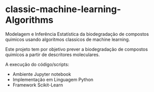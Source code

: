 # classic-machine-learning-Algorithms
 Modelagem e Inferência Estatística da biodegradação de compostos quimicos usando algoritmos classicos de machine learning.

Este projeto tem por objetivo prever a biodegradação de compostos quimícos a partir de descritores moleculares.

A execução do código/scripts:
* Ambiente Jupyter notebook
* Implementação em Linguagem Python
* Framework Scikit-Learn
